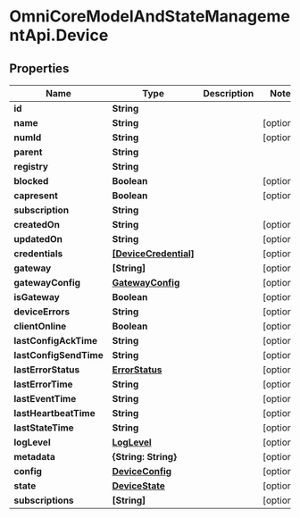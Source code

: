 # OmniCoreModelAndStateManagementApi.Device

## Properties

Name | Type | Description | Notes
------------ | ------------- | ------------- | -------------
**id** | **String** |  | 
**name** | **String** |  | [optional] 
**numId** | **String** |  | [optional] 
**parent** | **String** |  | 
**registry** | **String** |  | 
**blocked** | **Boolean** |  | [optional] 
**capresent** | **Boolean** |  | [optional] 
**subscription** | **String** |  | 
**createdOn** | **String** |  | [optional] 
**updatedOn** | **String** |  | [optional] 
**credentials** | [**[DeviceCredential]**](DeviceCredential.md) |  | [optional] 
**gateway** | **[String]** |  | [optional] 
**gatewayConfig** | [**GatewayConfig**](GatewayConfig.md) |  | [optional] 
**isGateway** | **Boolean** |  | [optional] 
**deviceErrors** | **String** |  | [optional] 
**clientOnline** | **Boolean** |  | [optional] 
**lastConfigAckTime** | **String** |  | [optional] 
**lastConfigSendTime** | **String** |  | [optional] 
**lastErrorStatus** | [**ErrorStatus**](ErrorStatus.md) |  | [optional] 
**lastErrorTime** | **String** |  | [optional] 
**lastEventTime** | **String** |  | [optional] 
**lastHeartbeatTime** | **String** |  | [optional] 
**lastStateTime** | **String** |  | [optional] 
**logLevel** | [**LogLevel**](LogLevel.md) |  | [optional] 
**metadata** | **{String: String}** |  | [optional] 
**config** | [**DeviceConfig**](DeviceConfig.md) |  | [optional] 
**state** | [**DeviceState**](DeviceState.md) |  | [optional] 
**subscriptions** | **[String]** |  | [optional] 


